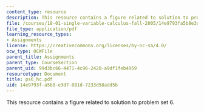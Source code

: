```yaml
---
content_type: resource
description: This resource contains a figure related to solution to problem set 6.
file: /courses/18-01-single-variable-calculus-fall-2005/14e9793fa5b8e3d7881d7233d58add5b_ps6_hc.pdf
file_type: application/pdf
learning_resource_types:
- Assignments
license: https://creativecommons.org/licenses/by-nc-sa/4.0/
ocw_type: OCWFile
parent_title: Assignments
parent_type: CourseSection
parent_uid: 99d3bc66-4471-4c96-2420-a9df1feb4959
resourcetype: Document
title: ps6_hc.pdf
uid: 14e9793f-a5b8-e3d7-881d-7233d58add5b
---
```

This resource contains a figure related to solution to problem set 6.